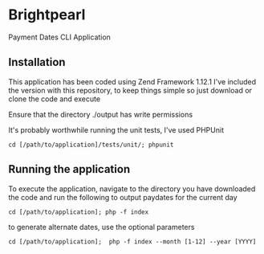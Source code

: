 Brightpearl
===========

Payment Dates CLI Application

Installation
--------------

This application has been coded using Zend Framework 1.12.1
I've included the version with this repository, to keep things 
simple so just download or clone the code and execute

Ensure that the directory ./output has write permissions

It's probably worthwhile running the unit tests, I've used PHPUnit

``cd [/path/to/application]/tests/unit/; phpunit ``

Running the application
------------------------

To execute the application, navigate to the directory you have
downloaded the code and run the following to output paydates for 
the current day

``cd [/path/to/application]; php -f index``

to generate alternate dates, use the optional parameters

``cd [/path/to/application];  php -f index --month [1-12] --year [YYYY]``









